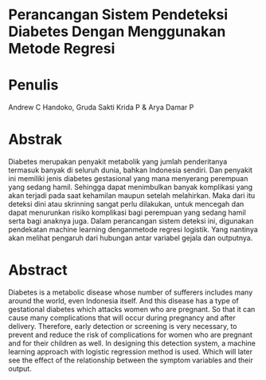 <h1>Perancangan Sistem Pendeteksi Diabetes Dengan Menggunakan Metode Regresi</h1>

<h1>Penulis</h1>
Andrew C Handoko, Gruda Sakti Krida P & Arya Damar P

<h1>Abstrak</h1>
Diabetes merupakan penyakit metabolik yang jumlah penderitanya termasuk banyak di seluruh dunia, bahkan Indonesia sendiri. Dan penyakit ini memiliki jenis diabetes gestasional yang mana menyerang perempuan yang sedang hamil. Sehingga dapat menimbulkan banyak komplikasi yang akan terjadi pada saat kehamilan maupun setelah melahirkan. Maka dari itu deteksi dini atau skrinning sangat perlu dilakukan, untuk mencegah dan dapat menurunkan risiko komplikasi bagi perempuan yang sedang hamil serta bagi anaknya juga. Dalam perancangan sistem deteksi ini, digunakan pendekatan machine learning denganmetode regresi logistik. Yang nantinya akan melihat pengaruh dari hubungan antar variabel gejala dan outputnya.

<h1>Abstract</h1>
Diabetes is a metabolic disease whose number of sufferers includes many around the world, even Indonesia itself. And this disease has a type of gestational diabetes which attacks women who are pregnant. So that it can cause many complications that will occur during pregnancy and after delivery. Therefore, early detection or screening is very necessary, to prevent and reduce the risk of complications for women who are pregnant and for their children as well. In designing this detection system, a machine learning approach with logistic regression method is used. Which will later see the effect of the relationship between the symptom variables and their output.

